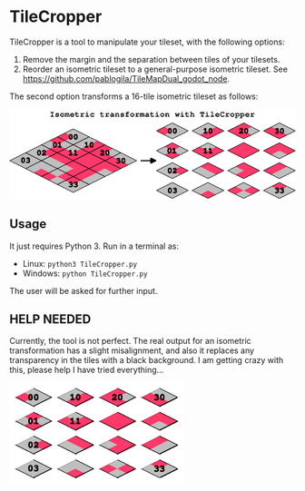 # TileCropper

TileCropper is a tool to manipulate your tileset, with the following options:  
1. Remove the margin and the separation between tiles of your tilesets.  
2. Reorder an isometric tileset to a general-purpose isometric tileset. See https://github.com/pablogila/TileMapDual_godot_node.  

The second option transforms a 16-tile isometric tileset as follows:  

![](docs/isometric_transformation.png)  

## Usage

It just requires Python 3. Run in a terminal as:  
- Linux: `python3 TileCropper.py`  
- Windows: `python TileCropper.py`  

The user will be asked for further input.  

## HELP NEEDED

Currently, the tool is not perfect. The real output for an isometric transformation has a slight misalignment, and also it replaces any transparency in the tiles with a black background. I am getting crazy with this, please help I have tried everything...  

![](output_test.png)  


